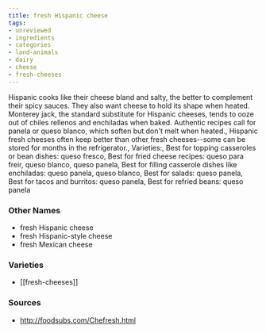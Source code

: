 ```yaml
---
title: fresh Hispanic cheese
tags:
- unreviewed
- ingredients
- categories
- land-animals
- dairy
- cheese
- fresh-cheeses
---
```

Hispanic cooks like their cheese bland and salty, the better to complement their spicy sauces. They also want cheese to hold its shape when heated. Monterey jack, the standard substitute for Hispanic cheeses, tends to ooze out of chiles rellenos and enchiladas when baked. Authentic recipes call for panela or queso blanco, which soften but don't melt when heated., Hispanic fresh cheeses often keep better than other fresh cheeses--some can be stored for months in the refrigerator., Varieties:, Best for topping casseroles or bean dishes: queso fresco, Best for fried cheese recipes: queso para freir, queso blanco, queso panela, Best for filling casserole dishes like enchiladas: queso panela, queso blanco, Best for salads: queso panela, Best for tacos and burritos: queso panela, Best for refried beans: queso panela

### Other Names

* fresh Hispanic cheese
* fresh Hispanic-style cheese
* fresh Mexican cheese

### Varieties

* [[fresh-cheeses]]

### Sources
* http://foodsubs.com/Chefresh.html
